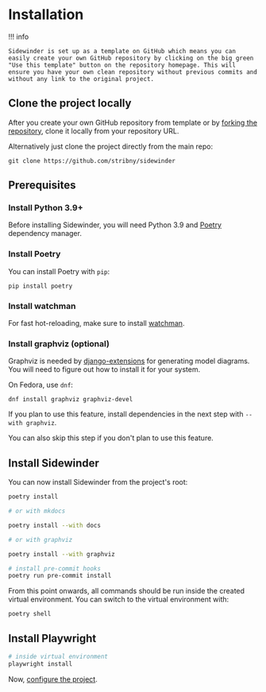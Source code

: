 # Installation

!!! info

    Sidewinder is set up as a template on GitHub which means you can easily create your own GitHub repository by clicking on the big green "Use this template" button on the repository homepage. This will ensure you have your own clean repository without previous commits and without any link to the original project.

## Clone the project locally

After you create your own GitHub repository from template or by [forking the repository](https://docs.github.com/en/get-started/quickstart/fork-a-repo), clone it locally from your repository URL.

Alternatively just clone the project directly from the main repo:

```
git clone https://github.com/stribny/sidewinder
```

## Prerequisites

### Install Python 3.9+

Before installing Sidewinder, you will need Python 3.9 and [Poetry](https://python-poetry.org/) dependency manager.

### Install Poetry

You can install Poetry with `pip`:

```
pip install poetry
```

### Install watchman

For fast hot-reloading, make sure to install [watchman](https://facebook.github.io/watchman/docs/install.html).

### Install graphviz (optional)

Graphviz is needed by [django-extensions](https://django-extensions.readthedocs.io) for generating model diagrams. You will need to figure out how to
install it for your system. 

On Fedora, use `dnf`:

```
dnf install graphviz graphviz-devel
```

If you plan to use this feature, install dependencies in the next step with `--with graphviz`.

You can also skip this step if you don't plan to use this feature. 

## Install Sidewinder

You can now install Sidewinder from the project's root:

```bash
poetry install

# or with mkdocs

poetry install --with docs

# or with graphviz

poetry install --with graphviz

# install pre-commit hooks
poetry run pre-commit install
```

From this point onwards, all commands should be run inside the created virtual environment. You can switch to the virtual environment with:

```
poetry shell
```

## Install Playwright

```bash
# inside virtual environment
playwright install
```

Now, [configure the project](configuration.md).